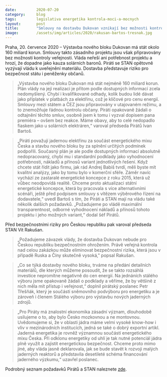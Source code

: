 ```yaml
---
date:         2020-07-20
category:     blog
tags:         legislativa energetika kontrola-moci-a-mocnych
layout:       post
title:        "Smlouvy na dostavbu Dukovan vznikají bez možnosti kontroly veřejnosti. Vláda neřeší potřebnost projektu za 160 miliard korun, tvrdí Piráti a STAN"
image:        /assets/img/articles/2020/rakusan-bartos-tresnak.jpg
---   
```



Praha, 20. července 2020 – Výstavba nového bloku Dukovan má stát okolo 160 miliard korun. Smlouvy takto zásadního projektu jsou však připravovány bez možnosti kontroly veřejnosti. Vláda neřeší ani potřebnost projektu a hrozí, že dopadne jako kauza solárních baronů.  Piráti se STAN opětovně vyzývají vládu k uveřejnění materiálu. Dostavba představuje riziko pro bezpečnost státu i peněženky občanů. 
> „Výstavba nového bloku Dukovan má stát nejméně 160 miliard korun. Plán vlády na její realizaci je přitom podle dostupných informací zcela nedomyšlený. Chybí i kvalifikované odhady, kolik budou lidé dávat jako příplatek v platbách za elektřinu, což je klíčové pro cenu energií. Smlouvy mezi státem a ČEZ jsou připravovány v utajovaném režimu, a to znemožňuje řádnou kontrolu občany. Piráti opakovaně žádali o odtajnění těchto smluv, osobně jsem k tomu i vyzval dopisem pana premiéra – ovšem bez reakce. Máme obavy, aby to celé nedopadlo fiaskem jako u solárních elektráren,“ varoval předseda Pirátů Ivan Bartoš.

> „Piráti považují jadernou elektřinu za součást energetického mixu Česka a stavbu nového bloku by za splnění určitých podmínek podpořili. Současný plán je ale podle dostupných informací absolutně nedopracovaný, chybí mu i standardní podklady jako vyhodnocení potřebnosti, nákladů a přínosů variant jednotlivých řešení. Když chcete stát řídit jako firmu, jak rád Andrej Babiš tvrdí, měli byste mít kvalitní analýzy, jako by tomu bylo v komerční sféře. Záměr navíc vychází ze zastaralé energetické koncepce z roku 2015, která už vůbec neodpovídá realitě. Chceme proto aktualizaci státní energetické koncepce, která by pracovala s více alternativními scénáři, ještě před podpisem smlouvy s vítězem výběrového řízení na dodavatele,“ uvedl Bartoš s tím, že Piráti a STAN mají na vládu také několik dalších požadavků. „Požadujeme po vládě maximální transparentnost, odborné vyhodnocení nákladů a přínosů tohoto projektu i jeho možných variant,“ dodal šéf Pirátů.

Před bezpečnostními riziky pro Českou republiku pak varoval předseda STAN Vít Rakušan. 
> „Požadujeme závazek vlády, že dostavba Dukovan nebude pro Českou republiku bezpečnostním ohrožením. Právě veřejná kontrola nad celou zakázkou může eliminovat bezpečnostní rizika, která jsou v případě Ruska a Číny skutečně vysoká," popsal Rakušan. 

> „Co se týká dostavby nového bloku, trváme na předání detailních materiálů, dle kterých můžeme posoudit, že se takto rozsáhlá investice nepromítne negativně do cen energií. Na jednáních stálého výboru jsme opakovaně žádali o podklady a věříme, že by většině z nich měla mít přístup i veřejnost,“ doplnil pirátský poslanec Petr Třešňák, který je součástí sněmovního podvýboru pro energetiku a je zároveň i členem Stálého výboru pro výstavbu nových jaderných zdrojů. 

> „Pro Piráty má znalostní ekonomika zásadní význam, dlouhodobě usilujeme o to, aby bylo Česko mozkovnou a ne montovnou. Uvědomujeme si, že v oblasti jádra máme velmi vysoké know-how i vliv v mezinárodních institucích, jedná se také o dobrý exportní artikl.  Jaderná energetika je rovněž významnou součástí energetického mixu Česka. Při odklonu energetiky od uhlí je tak nutné potenciál jádra plně využít a zajistit energetickou bezpečnost. Chceme proto mimo jiné, aby vláda jasně deklarovala, jak se bude stavět k rozvoji malých jaderných reaktorů a představila desetileté schéma financování jaderného výzkumu,“ uzavřel poslanec.

Podrobný seznam požadavků Pirátů a STAN naleznete [zde](https://www.pirati.cz/assets/pdf/Požadavky%20na%20vládu_Dukovany.pdf).
